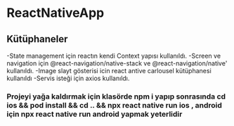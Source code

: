 # ReactNativeApp
## Kütüphaneler
-State management için reactın kendi Context yapısı kullanıldı.
-Screen ve navigation için  @react-navigation/native-stack ve @react-navigation/native' kullanıldı.
-Image slayt gösterisi icin react antive carlousel kütüphanesi kullanıldı
-Servis isteği için axios kullanıldı.
 ### Projeyi yağa kaldırmak için klasörde npm i yapıp sonrasında cd ios && pod install && cd .. && npx react native run ios , android için npx react native run android yapmak yeterlidir
